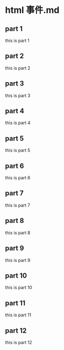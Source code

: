 # html 事件.md

## part 1
this is part 1

## part 2
this is part 2

## part 3
this is part 3

## part 4
this is part 4

## part 5
this is part 5

## part 6
this is part 6

## part 7
this is part 7

## part 8
this is part 8

## part 9
this is part 9

## part 10
this is part 10

## part 11
this is part 11

## part 12
this is part 12